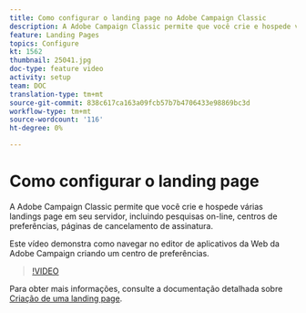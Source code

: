 ```yaml
---
title: Como configurar o landing page no Adobe Campaign Classic
description: A Adobe Campaign Classic permite que você crie e hospede várias landings page em seu servidor, incluindo pesquisas on-line, centros de preferências, páginas de cancelamento de assinatura. Este vídeo demonstra como navegar no editor de aplicativos da Web da Adobe Campaign criando um centro de preferências.
feature: Landing Pages
topics: Configure
kt: 1562
thumbnail: 25041.jpg
doc-type: feature video
activity: setup
team: DOC
translation-type: tm+mt
source-git-commit: 838c617ca163a09fcb57b7b4706433e98869bc3d
workflow-type: tm+mt
source-wordcount: '116'
ht-degree: 0%

---
```



# Como configurar o landing page

A Adobe Campaign Classic permite que você crie e hospede várias landings page em seu servidor, incluindo pesquisas on-line, centros de preferências, páginas de cancelamento de assinatura.

Este vídeo demonstra como navegar no editor de aplicativos da Web da Adobe Campaign criando um centro de preferências.

>[!VIDEO](https://video.tv.adobe.com/v/25041?quality=12)

Para obter mais informações, consulte a documentação detalhada sobre [Criação de uma landing page](https://docs.adobe.com/content/help/en/campaign-classic/using/designing-content/editing-html-content/creating-a-landing-page.html).
